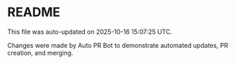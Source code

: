 # README

This file was auto-updated on 2025-10-16 15:07:25 UTC.

Changes were made by Auto PR Bot to demonstrate automated updates, PR creation, and merging.
